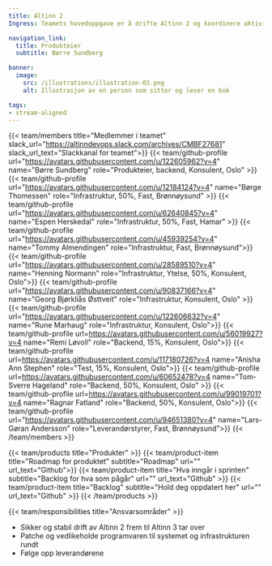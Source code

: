 ```yaml
---
title: Altinn 2
Ingress: Teamets hovedoppgave er å drifte Altinn 2 og koordinere aktiviteter mot leverandørene Accenture og Orange. 

navigation_link:
  title: Produkteier
  subtitle: Børre Sundberg

banner:
  image:
    src: /illustrations/illustration-03.png
    alt: Illustrasjon av en person som sitter og leser en bok

tags:
- stream-aligned
---
```


{{< team/members title="Medlemmer i teamet" slack_url="https://altinndevops.slack.com/archives/CMBF27681" slack_url_text="Slackkanal for teamet">}}
{{< team/github-profile url="https://avatars.githubusercontent.com/u/122605962?v=4" name="Børre Sundberg" role="Produkteier, backend, Konsulent, Oslo" >}}
{{< team/github-profile url="https://avatars.githubusercontent.com/u/12184124?v=4" name="Børge Thomessen" role="Infrastruktur, 50%, Fast, Brønnøysund" >}}
{{< team/github-profile url="https://avatars.githubusercontent.com/u/62640845?v=4" name="Espen Herskedal" role="Infrastruktur, 50%, Fast, Hamar" >}}
{{< team/github-profile url="https://avatars.githubusercontent.com/u/45939254?v=4" name="Tommy Almendingen" role="Infrastruktur, Fast, Brønnøysund">}}
{{< team/github-profile url="https://avatars.githubusercontent.com/u/28589510?v=4" name="Henning Normann" role="Infrastruktur, Ytelse, 50%, Konsulent, Oslo">}}
{{< team/github-profile url="https://avatars.githubusercontent.com/u/90837166?v=4" name="Georg Bjørkliås Østtveit" role="Infrastruktur, Konsulent, Oslo" >}}
{{< team/github-profile url="https://avatars.githubusercontent.com/u/122606632?v=4" name="Rune Marhaug" role="Infrastruktur, Konsulent, Oslo">}}
{{< team/github-profile url=https://avatars.githubusercontent.com/u/56019927?v=4 name="Remi Løvoll" role="Backend, 15%, Konsulent, Oslo">}}
{{< team/github-profile url=https://avatars.githubusercontent.com/u/117180726?v=4 name="Anisha Ann Stephen" role="Test, 15%, Konsulent, Oslo">}}
{{< team/github-profile url=https://avatars.githubusercontent.com/u/60652478?v=4 name="Tom-Sverre Hageland" role="Backend, 50%, Konsulent, Oslo" >}}
{{< team/github-profile url=https://avatars.githubusercontent.com/u/99019701?v=4 name="Ragnar Fatland" role="Backend, 50%, Konsulent,  Oslo">}}
{{< team/github-profile url="https://avatars.githubusercontent.com/u/94651380?v=4" name="Lars-Gøran Andersson" role="Leverandørstyrer, Fast, Brønnøysund">}}
{{< /team/members >}}

{{< team/products title="Produkter" >}}
{{< team/product-item title="Roadmap for produktet" subtitle="Roadmap" url="" url_text="Github">}}
{{< team/product-item title="Hva inngår i sprinten" subtitle="Backlog for hva som pågår" url="" url_text="Github" >}}
{{< team/product-item title="Backlog" subtitle="Hold deg oppdatert her" url="" url_text="Github" >}}
{{< /team/products >}}

{{< team/responsibilities title="Ansvarsområder" >}}

- Sikker og stabil drift av Altinn 2 frem til Altinn 3 tar over
- Patche og vedlikeholde programvaren til systemet og infrastrukturen rundt
- Følge opp leverandørene
